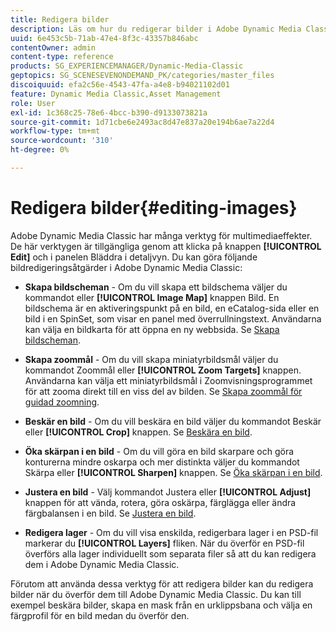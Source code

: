 ```yaml
---
title: Redigera bilder
description: Läs om hur du redigerar bilder i Adobe Dynamic Media Classic.
uuid: 6e453c5b-71ab-47e4-8f3c-43357b846abc
contentOwner: admin
content-type: reference
products: SG_EXPERIENCEMANAGER/Dynamic-Media-Classic
geptopics: SG_SCENESEVENONDEMAND_PK/categories/master_files
discoiquuid: efa2c56e-4543-47fa-a4e8-b94021102d01
feature: Dynamic Media Classic,Asset Management
role: User
exl-id: 1c368c25-78e6-4bcc-b390-d9133073821a
source-git-commit: 1d71cbe6e2493ac8d47e837a20e194b6ae7a22d4
workflow-type: tm+mt
source-wordcount: '310'
ht-degree: 0%

---
```


# Redigera bilder{#editing-images}

Adobe Dynamic Media Classic har många verktyg för multimediaeffekter. De här verktygen är tillgängliga genom att klicka på knappen **[!UICONTROL Edit]** och i panelen Bläddra i detaljvyn. Du kan göra följande bildredigeringsåtgärder i Adobe Dynamic Media Classic:

* **Skapa bildscheman** - Om du vill skapa ett bildschema väljer du kommandot eller  **[!UICONTROL Image Map]** knappen Bild. En bildschema är en aktiveringspunkt på en bild, en eCatalog-sida eller en bild i en SpinSet, som visar en panel med överrullningstext. Användarna kan välja en bildkarta för att öppna en ny webbsida. Se [Skapa bildscheman](/help/creating-image-maps.md).

* **Skapa zoommål**  - Om du vill skapa miniatyrbildsmål väljer du kommandot Zoommål eller  **[!UICONTROL Zoom Targets]** knappen. Användarna kan välja ett miniatyrbildsmål i Zoomvisningsprogrammet för att zooma direkt till en viss del av bilden. Se [Skapa zoommål för guidad zoomning](/help/creating-zoom-targets-guided-zoom.md).

* **Beskär en bild**  - Om du vill beskära en bild väljer du kommandot Beskär eller  **[!UICONTROL Crop]** knappen. Se [Beskära en bild](/help/cropping-image.md).

* **Öka skärpan i en bild** - Om du vill göra en bild skarpare och göra konturerna mindre oskarpa och mer distinkta väljer du kommandot Skärpa eller  **[!UICONTROL Sharpen]** knappen. Se [Öka skärpan i en bild](/help/sharpening-image.md).

* **Justera en bild** - Välj kommandot Justera eller  **[!UICONTROL Adjust]** knappen för att vända, rotera, göra oskärpa, färglägga eller ändra färgbalansen i en bild. Se [Justera en bild](/help/adjusting-image.md).

* **Redigera lager** - Om du vill visa enskilda, redigerbara lager i en PSD-fil markerar du  **[!UICONTROL Layers]** fliken. När du överför en PSD-fil överförs alla lager individuellt som separata filer så att du kan redigera dem i Adobe Dynamic Media Classic.

Förutom att använda dessa verktyg för att redigera bilder kan du redigera bilder när du överför dem till Adobe Dynamic Media Classic. Du kan till exempel beskära bilder, skapa en mask från en urklippsbana och välja en färgprofil för en bild medan du överför den.
